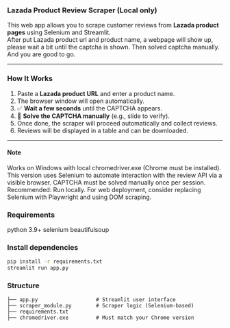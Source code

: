 ### Lazada Product Review Scraper (Local only)

This web app allows you to scrape customer reviews from **Lazada product pages** using Selenium and Streamlit.  
After put Lazada product url and product name, a webpage will show up, please wait a bit until the captcha is shown.
Then solved captcha manually. And you are good to go.

---

### How It Works

1. Paste a **Lazada product URL** and enter a product name.
2. The browser window will open automatically.
3. ✅ **Wait a few seconds** until the CAPTCHA appears.
4. 🧠 **Solve the CAPTCHA manually** (e.g., slide to verify).
5. Once done, the scraper will proceed automatically and collect reviews.
6. Reviews will be displayed in a table and can be downloaded.

---

#### Note
Works on Windows with local chromedriver.exe (Chrome must be installed).
This version uses Selenium to automate interaction with the review API via a visible browser.
CAPTCHA must be solved manually once per session.
Recommended: Run locally. For web deployment, consider replacing Selenium with Playwright and using DOM scraping.


### Requirements
python 3.9+
selenium
beautifulsoup


### Install dependencies
```bash
pip install -r requirements.txt
streamlit run app.py

```


### Structure
```
├── app.py                   # Streamlit user interface
├── scraper_module.py        # Scraper logic (Selenium-based)
├── requirements.txt
├── chromedriver.exe         # Must match your Chrome version

```




